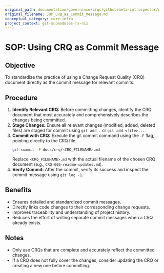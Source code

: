 ```yaml
---
original_path: documentation/governance/crqs/github/meta-introspector/git-submodules-rs-nix/docs/sops/SOP_CRQ_as_Commit_Message.md
original_filename: SOP_CRQ_as_Commit_Message.md
conceptual_category: core-infra
project_context: git-submodules-rs-nix
---
```


# SOP: Using CRQ as Commit Message

## Objective

To standardize the practice of using a Change Request Quality (CRQ) document directly as the commit message for relevant commits.

## Procedure

1.  **Identify Relevant CRQ:** Before committing changes, identify the CRQ document that most accurately and comprehensively describes the changes being committed.
2.  **Stage Changes:** Ensure all relevant changes (modified, added, deleted files) are staged for commit using `git add .` or `git add <file>...`.
3.  **Commit with CRQ:** Execute the git commit command using the `-F` flag, pointing directly to the CRQ file:
    ```bash
    git commit -F docs/crq/<CRQ_FILENAME>.md
    ```
    Replace `<CRQ_FILENAME>.md` with the actual filename of the chosen CRQ document (e.g., `CRQ-005-readme-updates.md`).
4.  **Verify Commit:** After the commit, verify its success and inspect the commit message using `git log -1`.

## Benefits

*   Ensures detailed and standardized commit messages.
*   Directly links code changes to their corresponding change requests.
*   Improves traceability and understanding of project history.
*   Reduces the effort of writing separate commit messages when a CRQ already exists.

## Notes

*   Only use CRQs that are complete and accurately reflect the committed changes.
*   If a CRQ does not fully cover the changes, consider updating the CRQ or creating a new one before committing.
